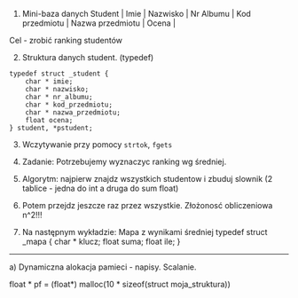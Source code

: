 
1. Mini-baza danych
Student
| Imie | Nazwisko | Nr Albumu | Kod przedmiotu | Nazwa przedmiotu | Ocena |

Cel - zrobić ranking studentów

2. Struktura danych student. (typedef)

```
typedef struct _student {
    char * imie;
    char * nazwisko;
    char * nr_albumu;
    char * kod_przedmiotu;
    char * nazwa_przedmiotu;
    float ocena;
} student, *pstudent;
```

3. Wczytywanie przy pomocy `strtok`, `fgets`
4. Zadanie: Potrzebujemy wyznaczyc ranking wg średniej.
5. Algorytm: najpierw znajdz wszystkich studentow i zbuduj slownik (2 tablice - jedna do int a druga do sum float)
6. Potem przejdz jeszcze raz przez wszystkie. Złożonosć obliczeniowa n^2!!!

7. Na następnym wykładzie: Mapa z wynikami średniej
typedef struct _mapa {
    char * klucz;
    float suma;
    float ile;
}

-------------------------------------------------------------------
a) Dynamiczna alokacja pamieci - napisy. Scalanie. 

float * pf = (float*) malloc(10 * sizeof(struct moja_struktura))

